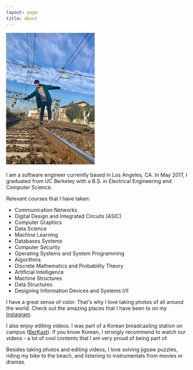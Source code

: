 ```yaml
---
layout: page
title: About
---
```

<div class = "container">
<img src="/assets/profile.jpg" height="360" >
</div>
<br>
I am a software engineer currently based in Los Angeles, CA.
In May 2017, I graduated from UC Berkeley with a B.S. in Electrical Engineering and Computer Science. 

Relevant courses that I have taken:
*   Communication Networks
*   Digital Design and Integrated Circuits (ASIC)
*   Computer Graphics
*   Data Science
*   Machine Learning
*   Databases Systems
*   Computer Security
*   Operating Systems and System Programming
*   Algorithms
*   Discrete Mathematics and Probability Theory
*   Artificial Intelligence
*   Machine Structures
*   Data Structures
*   Designing Information Devices and Systems I/II
 
I have a great sense of color. That's why I love taking photos of all around the world. Check out the amazing places that I have been to on my [Instagram](https://www.instagram.com/__j_kim_). 

I also enjoy editing videos. I was part of a Korean broadcasting station on campus ([BerKast](https://www.facebook.com/UCB.BerKast/)). If you know Korean, I strongly recommend to watch our videos - a lot of cool contents that I am very proud of being part of.

Besides taking photos and editing videos, I love solving jigsaw puzzles, riding my bike to the beach, and listening to instrumentals from movies or dramas. 

